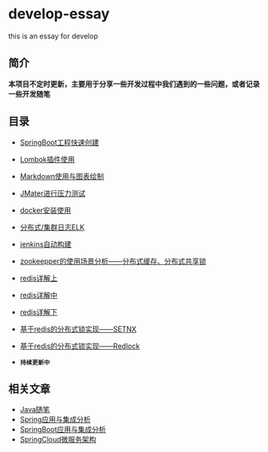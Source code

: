 # develop-essay
this is an essay for develop

## 简介

 **本项目不定时更新，主要用于分享一些开发过程中我们遇到的一些问题，或者记录一些开发随笔**

## 目录

- [SpringBoot工程快速创建](/document/SpringBoot工程快速创建.md)
- [Lombok插件使用](/document/Lombok插件使用.md)
- [Markdown使用与图表绘制]()
- [JMater进行压力测试]()
- [docker安装使用]()
- [分布式/集群日志ELK]()
- [jenkins自动构建]()
- [zookeepper的使用场景分析——分布式缓存、分布式共享锁]()
- [redis详解上]()
- [redis详解中]()
- [redis详解下]()
- [基于redis的分布式锁实现——SETNX]()
- [基于redis的分布式锁实现——Redlock]()

- **`持续更新中`**

## 相关文章

- [Java随笔](https://github.com/stwyj/java-essay)
- [Spring应用与集成分析](https://github.com/stwyj/spring-essay)
- [SpringBoot应用与集成分析](https://github.com/stwyj/springboot-essay)
- [SpringCloud微服务架构](https://github.com/stwyj/springcloud-essay)
